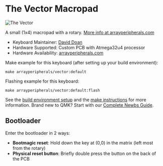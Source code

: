 # The Vector Macropad

![The Vector](https://i.imgur.com/rmy76bp.png)

A small (1x4) macropad with a rotary. [More info at arrayperipherals.com](https://www.arrayperipherals.com/)

* Keyboard Maintainer: [David Doan](https://github.com/daviddoan)
* Hardware Supported: Custom PCB with Atmega32u4 processor
* Hardware Availability: [arrayperipherals.com](https://www.arrayperipherals.com/)

Make example for this keyboard (after setting up your build environment):

	make arrayperipherals/vector:default

Flashing example for this keyboard:

    make arrayperipherals/vector:default:flash


See the [build environment setup](https://docs.qmk.fm/#/getting_started_build_tools) and the [make instructions](https://docs.qmk.fm/#/getting_started_make_guide) for more information. Brand new to QMK? Start with our [Complete Newbs Guide](https://docs.qmk.fm/#/newbs).

## Bootloader

Enter the bootloader in 2 ways:

* **Bootmagic reset**: Hold down the key at (0,0) in the matrix (left most from the rotary)
* **Physical reset button**: Briefly double press the button on the back of the PCB 